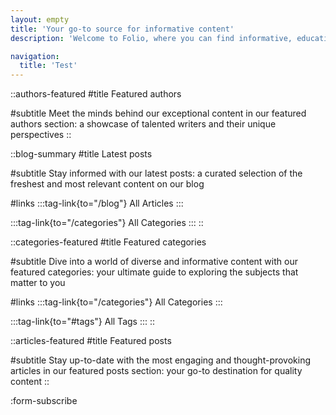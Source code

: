 ```yaml
---
layout: empty
title: 'Your go-to source for informative content'
description: 'Welcome to Folio, where you can find informative, educational and professional articles on a wide range of subjects. From business and technology to lifestyle and culture, we have it all. Join us as we share our knowledge, insights and research with you.'

navigation: 
  title: 'Test'
--- 
```


::authors-featured
#title
Featured authors

#subtitle
Meet the minds behind our exceptional content in our featured authors section: 
a showcase of talented writers and their unique perspectives
::

::blog-summary
#title
Latest posts

#subtitle
Stay informed with our latest posts: a curated selection of the freshest and most relevant content on our blog

#links
:::tag-link{to="/blog"}
All Articles
:::

:::tag-link{to="/categories"}
All Categories
:::
::

::categories-featured
#title
Featured categories

#subtitle
Dive into a world of diverse and informative content with our
featured categories: your ultimate guide to exploring the subjects
that matter to you

#links
:::tag-link{to="/categories"}
All Categories
:::

:::tag-link{to="#tags"}
All Tags
:::
::

::articles-featured
#title
Featured posts

#subtitle
Stay up-to-date with the most engaging and thought-provoking articles in our 
featured posts section: your go-to destination for quality content
::

:form-subscribe